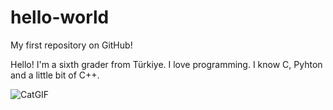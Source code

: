 # hello-world
My first repository on GitHub!

Hello! I'm a sixth grader from Türkiye. I love programming. I know C, Pyhton and a little bit of C++.

![CatGIF](https://github.com/user-attachments/assets/c139ea8e-7ffb-4327-9313-453c27b667d9)
